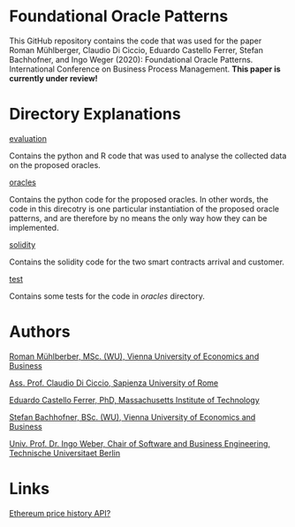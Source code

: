 # Foundational Oracle Patterns 
This GitHub repository contains the code that was used for the paper Roman Mühlberger, Claudio Di Ciccio,
Eduardo Castello Ferrer, Stefan Bachhofner, and Ingo Weger (2020): Foundational Oracle Patterns. International
Conference on Business Process Management. **This paper is currently under review!**

# Directory Explanations
[evaluation](https://github.com/MacOS/blockchain-oracles-data-collection/tree/master/evaluation)

Contains the python and R code that was used to analyse the collected data on the proposed oracles.

[oracles](https://github.com/MacOS/blockchain-oracles-data-collection/tree/master/oracles)

Contains the python code for the proposed oracles. In other words, the code in this direcotry
is one particular instantiation of the proposed oracle patterns, and are therefore by no means the only way how they
can be implemented.

[solidity](https://github.com/MacOS/blockchain-oracles-data-collection/tree/master/solidity)

Contains the solidity code for the two smart contracts arrival and customer.

[test](https://github.com/MacOS/blockchain-oracles-data-collection/tree/master/test)

Contains some tests for the code in _oracles_ directory.


# Authors
[Roman Mühlberber, MSc. (WU), Vienna University of Economics and Business](https://scholar.google.at/citations?user=aQVmc18AAAAJ&oi=ao)

[Ass. Prof. Claudio Di Ciccio, Sapienza University of Rome](https://scholar.google.at/citations?user=OBwQoWsAAAAJ)

[Eduardo Castello Ferrer, PhD, Massachusetts Institute of Technology](https://scholar.google.at/citations?hl=de&user=D1eifv4AAAAJ)

[Stefan Bachhofner, BSc. (WU), Vienna University of Economics and Business](https://scholar.google.at/citations?user=-WZ0YuUAAAAJ)

[Univ. Prof. Dr. Ingo Weber, Chair of Software and Business Engineering, Technische Universitaet Berlin](https://scholar.google.at/citations?user=uZP6cXwAAAAJ)


# Links 
[Ethereum price history API?](https://www.reddit.com/r/ethereum/comments/6xbwxp/ethereum_price_history_api/)
